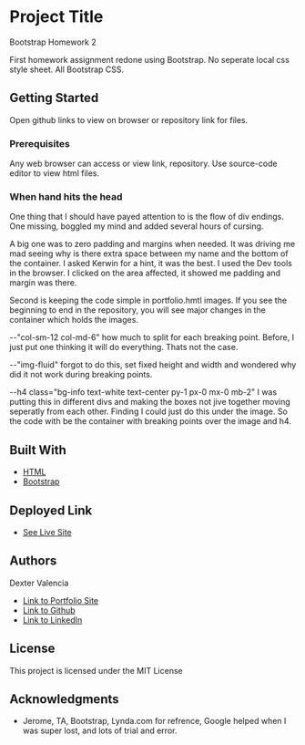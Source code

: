 # Project Title
Bootstrap Homework 2

First homework assignment redone using Bootstrap. No seperate local css style sheet. All Bootstrap CSS.

## Getting Started

Open github links to view on browser or repository link for files. 

### Prerequisites

Any web browser can access or view link, repository. Use source-code editor to view html files.

### When hand hits the head

One thing that I should have payed attention to is the flow of div endings. One missing, boggled my mind and added several hours of cursing.

A big one was to zero padding and margins when needed. It was driving me mad seeing why is there extra space between my name and the bottom of the container. I asked Kerwin for a hint, it was the best. I used the Dev tools in the browser. I clicked on the area affected, it showed me padding and margin was there.

Second is keeping the code simple in portfolio.hmtl images. If you see the beginning to end in the  repository, you will see major changes in the container which holds the images.

--"col-sm-12 col-md-6" how much to split for each breaking point. Before, I just put one thinking it will do everything. Thats not the case.

--"img-fluid" forgot to do this, set fixed height and width and wondered why did it not work during breaking points.

--h4 class="bg-info text-white text-center py-1 px-0 mx-0 mb-2" I was putting this in different divs and making the boxes not jive together moving seperatly from each other. Finding I could just do this under the image. So the code with be the container with breaking points over the image and h4. 


## Built With

* [HTML](https://developer.mozilla.org/en-US/docs/Web/HTML)
* [Bootstrap](https://getbootstrap.com/docs/4.4/getting-started/introduction/)

## Deployed Link

* [See Live Site](https://itsmedexter.github.io/unit02_homework/)


## Authors

Dexter Valencia 

- [Link to Portfolio Site](https://itsmedexter.github.io/unit02_homework/)
- [Link to Github](https://github.com/itsmedexter)
- [Link to LinkedIn](https://www.linkedin.com/in/dextervalencia/)

## License

This project is licensed under the MIT License 

## Acknowledgments

* Jerome, TA, Bootstrap, Lynda.com for refrence, Google helped when I was super lost, and lots of trial and error.
